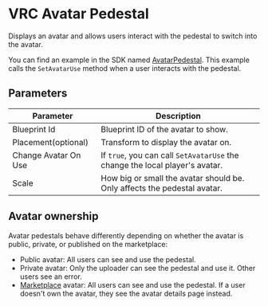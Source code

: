 # VRC Avatar Pedestal

Displays an avatar and allows users interact with the pedestal to switch into the avatar.

You can find an example in the SDK named [AvatarPedestal](/worlds/examples/udon-example-scene#avatarpedestal). This example calls the `SetAvatarUse` method when a user interacts with the pedestal.

## Parameters

| Parameter            | Description                                                                                                                                                                                                                                                                                                                                                                                  |
| -------------------- | -------------------------------------------------------------------------------------------------------------------------------------------------------------------------------------------------------------------------------------------------------------------------------------------------------------------------------------------------------------------------------------------- |
| Blueprint Id         | Blueprint ID of the avatar to show.                                                                                                                                                                                                                                                                                                                                                       |
| Placement(optional)  | Transform to display the avatar on.                                                                                                                                                                                                                                                                                                                                                          |
| Change Avatar On Use | If `true`, you can call `SetAvatarUse` the change the local player's avatar. |
| Scale                | How big or small the avatar should be. Only affects the pedestal avatar.                                                                                                                                                                                                                                                                                                                      |


## Avatar ownership

Avatar pedestals behave differently depending on whether the avatar is public, private, or published on the marketplace:

- Public avatar: All users can see and use the pedestal.
- Private avatar: Only the uploader can see the pedestal and use it. Other users see an error.
- [Marketplace](/economy/store/avatar-marketplace) avatar: All users can see and use the pedestal. If a user doesn't own the avatar, they see the avatar details page instead.